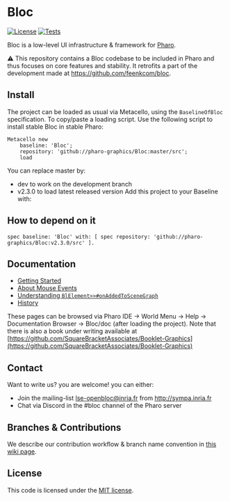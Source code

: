 # Bloc 

[![License](https://img.shields.io/github/license/pharo-graphics/Bloc.svg)](./LICENSE)
[![Tests](https://github.com/pharo-graphics/Bloc/actions/workflows/test.yml/badge.svg)](https://github.com/pharo-graphics/Bloc/actions/workflows/test.yml)

Bloc is a low-level UI infrastructure & framework for [Pharo](http://pharo.org/).

:warning:
This repository contains a Bloc codebase to be included in Pharo and thus focuses on core features and stability.
It retrofits a part of the development made at https://github.com/feenkcom/bloc.


## Install

The project can be loaded as usual via Metacello, using the `BaselineOfBloc` specification. To copy/paste a loading script. Use the following script to install stable Bloc in stable Pharo:

```smalltalk
Metacello new
	baseline: 'Bloc';
	repository: 'github://pharo-graphics/Bloc:master/src';
	load
```
You can replace master by:

- dev to work on the development branch
- v2.3.0 to load latest released version
Add this project to your Baseline with:

## How to depend on it

```smalltalk
spec baseline: 'Bloc' with: [ spec repository: 'github://pharo-graphics/Bloc:v2.3.0/src' ].
```

## Documentation

* [Getting Started](doc/1-GettingStarted.md)
* [About Mouse Events](doc/2-MouseEvent.md)
* [Understanding `BlElement>>#onAddedToSceneGraph`](doc/3-ElementAddedToSceneGraph.md)
* [History](doc/4-History.md)

These pages can be browsed via Pharo IDE -> World Menu -> Help -> Documentation Browser -> Bloc/doc (after loading the project).
Note that there is also a book under writing available at [https://github.com/SquareBracketAssociates/Booklet-Graphics](https://github.com/SquareBracketAssociates/Booklet-Graphics)


## Contact

Want to write us? you are welcome! you can either:
* Join the mailing-list lse-openbloc@inria.fr from http://sympa.inria.fr
* Chat via Discord in the #bloc channel of the Pharo server


## Branches & Contributions

We describe our contribution workflow & branch name convention in [this wiki page](../../wiki/Branches-and-versions).


## License

This code is licensed under the [MIT license](./LICENSE).
